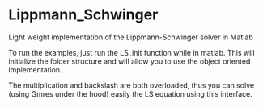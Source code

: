 # Lippmann_Schwinger
Light weight implementation of the Lippmann-Schwinger solver in Matlab

To run the examples, just run the LS_init function while in matlab. This will initialize the folder structure and will allow you to use the object oriented implementation. 

The multiplication and backslash are both overloaded, thus you can solve (using Gmres under the hood) easily the LS equation using this interface. 

